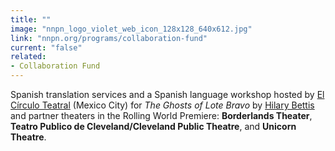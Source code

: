 ```yaml
---
title: ""
image: "nnpn_logo_violet_web_icon_128x128_640x612.jpg"
link: "nnpn.org/programs/collaboration-fund"
current: "false"
related:
- Collaboration Fund
---
```


Spanish translation services and a Spanish language workshop hosted by [El Círculo Teatral](https://www.facebook.com/elcirculoteatral/) (Mexico City) for *The Ghosts of Lote Bravo* by [Hilary Bettis](https://newplayexchange.org/users/507/hilary-bettis) and partner theaters in the Rolling World Premiere: **Borderlands Theater**, **Teatro Publico de Cleveland/Cleveland Public Theatre**, and **Unicorn Theatre**.

